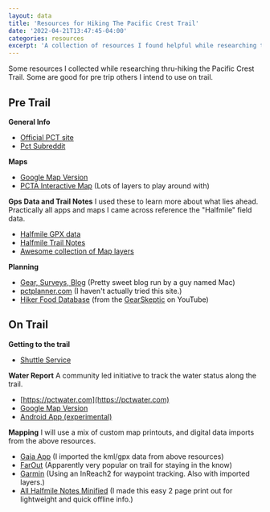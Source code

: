 ```yaml
---
layout: data
title: 'Resources for Hiking The Pacific Crest Trail'
date: '2022-04-21T13:47:45-04:00'
categories: resources
excerpt: 'A collection of resources I found helpful while researching the Pacific Crest Trail.'
---
```


Some resources I collected while researching thru-hiking the Pacific Crest Trail. Some are good for pre trip others I intend
to use on trail.

## Pre Trail
**General Info**
- [Official PCT site](https://www.pcta.org)
- [Pct Subreddit](https://www.reddit.com/r/PacificCrestTrail/)

**Maps**
- [Google Map Version](https://www.google.com/maps/d/u/0/viewer?mid=1UtogyvQzegPXZYLARMCTwckZTRxIOOLf&ll=41.34499145337969%2C-119.83531350000001&z=5)
- [PCTA Interactive Map](https://arcg.is/1vT1ui0) (Lots of layers to play around with)
  
**Gps Data and Trail Notes**
I used these to learn more about what lies ahead. Practically all apps and maps I came across reference the "Halfmile" field data.
- [Halfmile GPX data](https://pctmap.net/gps/)
- [Halfmile Trail Notes](https://pctmap.net/trail-notes/)
- [Awesome collection of Map layers](https://www.arcgis.com/home/search.html?q=owner%3A%22gkeily_PCTA%22&restrict=false&sortOrder=desc&sortField=relevance#content)

**Planning**
- [Gear, Surveys, Blog](https://www.halfwayanywhere.com/pacific-crest-trail/) (Pretty sweet blog run by a guy named Mac)
- [pctplanner.com](https://pctplanner.com) (I haven't actually tried this site.)
- [Hiker Food Database](https://docs.google.com/spreadsheets/u/0/d/1DsLpp9lEXGZTKWVMyA3eNTeN4NHTSGGAwln1yoWI0Cw/htmlview#) (from the [GearSkeptic](https://www.youtube.com/channel/UCflIoVkAjQnyAwDKFmhRDDw) on YouTube)

## On Trail
**Getting to the trail**
- [Shuttle Service](https://pctsouthernterminusshuttle.com/https/book-your-ride)

**Water Report**
A community led initiative to track the water status along the trail.
- [https://pctwater.com](https://pctwater.com)
- [Google Map Version](https://www.google.com/maps/d/u/0/viewer?mid=1UtogyvQzegPXZYLARMCTwckZTRxIOOLf&ll=41.34499145337969%2C-119.83531350000001&z=5)
- [Android App (experimental)](https://github.com/jithware/mappoff)

**Mapping**
I will use a mix of custom map printouts, and digital data imports from the above resources.
- [Gaia App](https://www.gaiagps.com) (I imported the kml/gpx data from above resources)
- [FarOut](https://faroutguides.com) (Apparently very popular on trail for staying in the know)
- [Garmin](https://explore.garmin.com) (Using an InReach2 for waypoint tracking. Also with imported layers.)
- [All Halfmile Notes Minified](/resources/halfmiles-pct-notes-all-4-page.html) (I made this easy 2 page print out for lightweight and quick offline info.)
